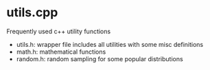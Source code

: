 # utils.cpp
Frequently used c++ utility functions

- utils.h: wrapper file includes all utilities with some misc definitions
- math.h: mathematical functions
- random.h: random sampling for some popular distributions
